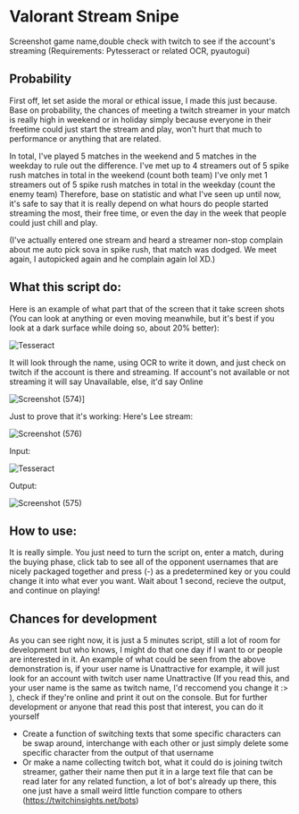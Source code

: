 # Valorant Stream Snipe
  Screenshot game name,double check with twitch to see if the account's streaming (Requirements: Pytesseract or related OCR, pyautogui)

## Probability 
  First off, let set aside the moral or ethical issue, I made this just because. Base on probability, the chances of meeting a twitch streamer in your match is really high in weekend or in holiday simply because everyone in their freetime could just start the stream and play, won't hurt that much to performance or anything that are related.
  
  In total, I've played 5 matches in the weekend and 5 matches in the weekday to rule out the difference. 
      I've met up to 4 streamers out of 5 spike rush matches in total in the weekend (count both team)
      I've only met 1 streamers out of 5 spike rush matches in total in the weekday (count the enemy team)
  Therefore, base on statistic and  what I've seen up until now, it's safe to say that it is really depend on what hours do people started streaming the most, their free time, or even the day in the week that people could just chill and play.
  
  (I've actually entered one stream and heard a streamer non-stop complain about me auto pick sova in spike rush, that match was dodged. We meet again, I autopicked again and he complain again lol XD.)
  
  ## What this script do:
  Here is an example of what part that of the screen that it take screen shots (You can look at anything or even moving meanwhile, but it's best if you look at a dark surface while doing so, about 20% better):
  
![Tesseract](https://user-images.githubusercontent.com/76143641/191545830-dcbdcd89-d731-433b-b82a-52d232c7d35c.png)

It will look through the name, using OCR to write it down, and just check on twitch if the account is there and streaming. If account's not available or not streaming it will say Unavailable, else, it'd say Online

![Screenshot (574)](https://user-images.githubusercontent.com/76143641/191546903-22b04a3e-7ce2-4da4-a668-7601199d50d4.png)]

Just to prove that it's working:
Here's Lee stream:

![Screenshot (576)](https://user-images.githubusercontent.com/76143641/191553340-3c1ce992-ce74-4ee1-9855-eb84706086f5.png)

Input:

![Tesseract](https://user-images.githubusercontent.com/76143641/191553582-356bf356-e4d8-472b-ba5e-ce56e39397b9.png)

Output:

![Screenshot (575)](https://user-images.githubusercontent.com/76143641/191553675-d5c47f99-a896-45f1-ae79-464d0e64232e.png)

  ## How to use:
  It is really simple. You just need to turn the script on, enter a match, during the buying phase, click tab to see all of the opponent usernames that are nicely packaged together and press (-) as a predetermined key or you could change it into what ever you want. Wait about 1 second, recieve the output, and continue on playing!

  ## Chances for development
  
  As you can see right now, it is just a 5 minutes script, still a lot of room for development but who knows, I might do that one day if I want to or people are interested in it.
  An example of what could be seen from the above demonstration is, if your user name is Unattractive for example, it will just look for an account with twitch user name Unattractive (If you read this, and your user name is the same as twitch name, I'd reccomend you change it :> ), check if they're online and print it out on the console. But for further development or anyone that read this post that interest, you can do it yourself
  
   - Create a function of switching texts that some specific characters can be swap around, interchange with each other or just simply delete some specific character from the output of that username
   - Or make a name collecting twitch bot, what it could do is joining twitch streamer, gather their name then put it in a large text file that can be read later for any related function, a lot of bot's already up there, this one just have a small weird little function compare to others (https://twitchinsights.net/bots)
